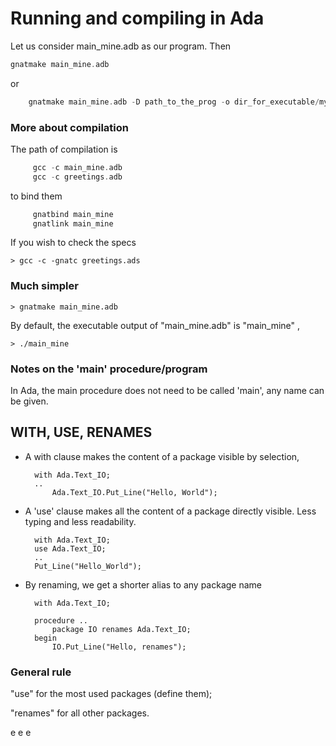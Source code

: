 # Running and compiling in Ada

Let us consider main_mine.adb as our program. Then
```Ada
gnatmake main_mine.adb
```
 or
 ```Ada
     gnatmake main_mine.adb -D path_to_the_prog -o dir_for_executable/my_executable_file_with_the_name_i_want
```


### More about compilation

The path of compilation is
```Ada
     gcc -c main_mine.adb
     gcc -c greetings.adb
```
to bind them
```Ada
     gnatbind main_mine
     gnatlink main_mine
  ```
  
  If you wish to check the specs
  
    > gcc -c -gnatc greetings.ads
    
    
  ### Much simpler
  
    > gnatmake main_mine.adb
      

    
By default, the executable output of "main_mine.adb" is "main_mine" ,
    
    > ./main_mine
    

### Notes on the 'main' procedure/program
In Ada, the main procedure does not need to be called 'main', any name can be given.



## WITH, USE, RENAMES

- A with clause makes the content of a package visible by selection,

        with Ada.Text_IO;
        ..
            Ada.Text_IO.Put_Line("Hello, World");
            
- A 'use' clause makes all the content of a package directly visible. Less typing and less readability.

        with Ada.Text_IO;
        use Ada.Text_IO;
        ..
        Put_Line("Hello_World");
    

- By renaming, we get a shorter alias to any package name

        with Ada.Text_IO;
        
        procedure ..
            package IO renames Ada.Text_IO;
        begin
            IO.Put_Line("Hello, renames");
            


### General rule
"use" for the most used packages (define them);

"renames" for all other packages.

e
e
e
